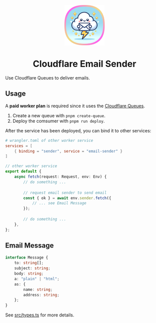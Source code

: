 <p align="center">
    <img alt="Cloudflare Email Sender Icon, by DALL-E" height="128" src="./images/icon.png">
    <h1 align="center">Cloudflare Email Sender</h1>
</p>

Use Cloudflare Queues to deliver emails.

## Usage

A **paid worker plan** is required since it uses the [Cloudflare Queues](https://developers.cloudflare.com/queues/).

1. Create a new queue with `pnpm create-queue`.
2. Deploy the comsumer with `pnpm run deploy`.

After the service has been deployed, you can bind it to other services:

```toml
# wrangler.toml of other worker service
services = [
    { binding = "sender", service = "email-sender" }
]
```

```ts
// other worker service
export default {
    async fetch(request: Request, env: Env) {
        // do something ...

        // request email sender to send email
        const { ok } = await env.sender.fetch({
            // ... see Email Message
        });

        // do something ...
    },
};
```

## Email Message

```ts
interface Message {
    to: string[];
    subject: string;
    body: string;
    a: "plain" | "html";
    as: {
        name: string;
        address: string;
    };
}
```

See [src/types.ts](./src/types.ts) for more details.
